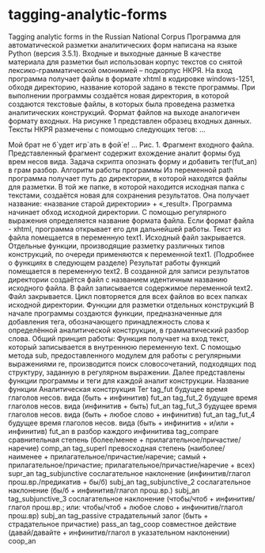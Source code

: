 # tagging-analytic-forms
Tagging analytic forms in the Russian National Corpus
Программа для автоматической разметки аналитических форм написана на языке Python (версия 3.5.1).
Входные и выходные данные
В качестве материала для разметки был использован корпус текстов со снятой лексико-грамматической омонимией – подкорпус НКРЯ.
На вход программа получает файлы в формате xhtml в кодировке windows-1251, обходя директорию, название которой задано в тексте программы. 
При выполнении программы создаётся новая директория, в которой создаются текстовые файлы, в которых была проведена разметка аналитических конструкций. Формат файлов на выходе аналогичен формату входных.
На рисунке 1 представлен образец входных данных. Тексты НКРЯ размечены с помощью следующих тегов: 
…
<p><se>
<w><ana lex="мой" gr="A-PRO=m,sg,nom"></ana>Мой</w>
<w><ana lex="брат" gr="S,m,anim=sg,nom"></ana>брат</w>
<w><ana lex="не" gr="PART"></ana>не</w>
<w><ana lex="быть" gr="V,ipf,intr,act=sg,fut,3p,indic"></ana>б`удет</w>
<w><ana lex="играть" gr="V,ipf,tran=inf,act "></ana>игр`ать</w>
<w><ana lex="в" gr="PR"></ana>в</w>
<w><ana lex="фойе" gr="S,n,inan,0=sg,loc"></ana>фой`е</w>!
</se>
…
Рис. 1. Фрагмент входного файла.
Представленный фрагмент содержит вхождение аналит формы буд врем несов вида. Задача скрипта опознать форму и добавить тег(fut_an) в грам разбор.
Алгоритм работы программы
Из переменной path программа получает путь до директории, в которой находятся файлы для разметки.
В той же папке, в которой находится исходная папка с текстами, создаётся новая для сохранения результатов. Она получает название: «название старой директории» + «_result».
Программа начинает обход исходной директории. С помощью регулярного выражения определяется название формата файла. Если формат файла - xhtml, программа открывает его для дальнейшей работы. Текст из файла помещается в переменную text1. Исходный файл закрывается.
Отдельные функции, производящие разметку различных типов конструкций, по очереди применяются к переменной text1. (Подробнее о функциях в следующем разделе)
Результат работы функций помещается в переменную text2.
В созданной для записи результатов директории создаётся файл с названием идентичным названию исходного файла. В файл записывается содержимое переменной text2. Файл закрывается.
Цикл повторяется для всех файлов во всех папках исходной директории.
Функции для разметки отдельных конструкций
В начале программы создаются функции, предназначенные для добавления тега, обозначающего принадлежность слова к определённой аналитической конструкции, в грамматический разбор слова. 
Общий принцип работы:
Функция получает на вход текст, который записывается в внутреннюю переменную text. С помощью метода sub, предоставленного модулем для работы с регулярными выражениями re, производится поиск словосочетаний, подходящих под структуру, заданную в регулярном выражении.
Далее представлены функции программы и теги для каждой аналит конструкции.
Название функции	Аналитическая конструкция	Тег
tag_fut	будущее время глаголов несов. вида (быть + инфинитив)	fut_an
tag_fut_2	будущее время глаголов несов. вида (инфинитив + быть)	fut_an
tag_fut_3	будущее время глаголов несов. вида (быть + любое слово + инфинитив)	fut_an
tag_fut_4	будущее время глаголов несов. вида (быть + инфинитив + и/или  + инфинитив)	fut_an в разбор каждого инфинитива
tag_compare	сравнительная степень (более/менее + прилагательное/причастие/наречие)	comp_an
tag_superl	превосходная степень (наиболее/наименее + прилагательное/причастие/наречие;
самый + прилагательное/причастие;
прилагательное/причастие/наречие + всех)	supr_an
tag_subjunctive	сослагательное наклонение (инфинитив/глагол прош.вр./предикатив + бы/б)	subj_an
tag_subjunctive_2	сослагательное наклонение (бы/б  + инфинитив/глагол прош.вр.)	subj_an
tag_subjunctive_3	сослагательное наклонение (чтобы/чтоб + инфинитив/глагол прош.вр.; 
или: чтобы/чтоб + любое слово + инфинитив/глагол прош.вр) 	subj_an
tag_passive	страдательный залог (быть + страдательное причастие)	pass_an
tag_coop	совместное действие (давай/давайте + инфинитив/глагол в указательном наклонении)	coop_an

